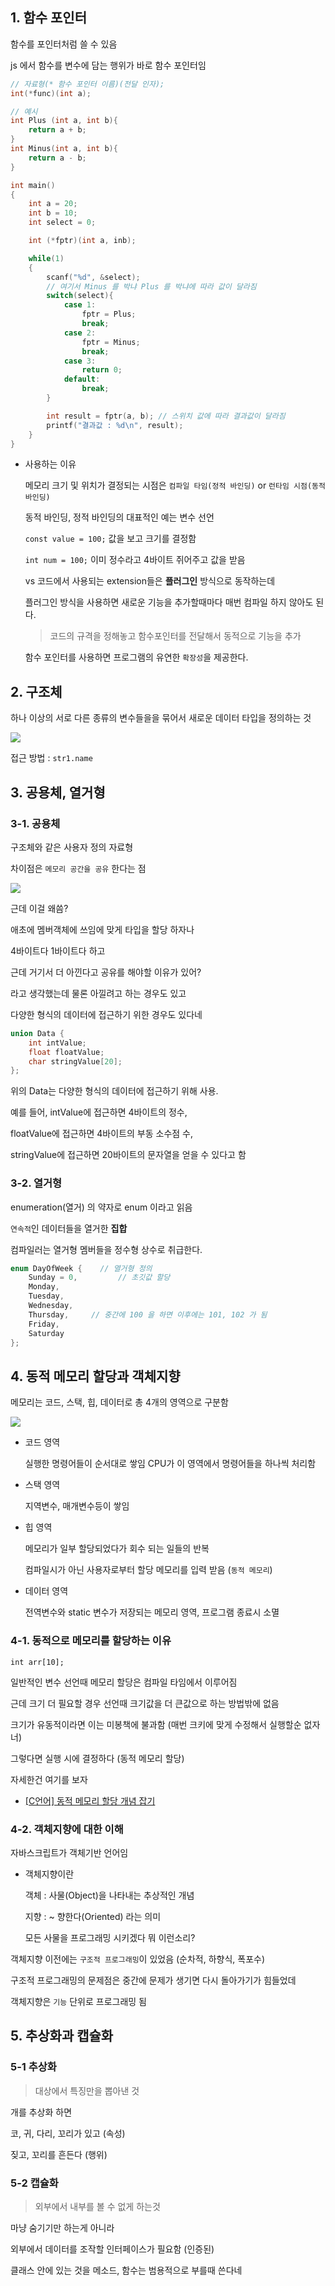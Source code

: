 ## 1. 함수 포인터

함수를 포인터처럼 쓸 수 있음

js 에서 함수를 변수에 담는 행위가 바로 함수 포인터임

```c
// 자료형(* 함수 포인터 이름)(전달 인자);
int(*func)(int a);

// 예시
int Plus (int a, int b){
    return a + b;
}
int Minus(int a, int b){
    return a - b;
}

int main()
{
    int a = 20;
    int b = 10;
    int select = 0;

    int (*fptr)(int a, inb);

    while(1)
    {
        scanf("%d", &select);
        // 여기서 Minus 를 박냐 Plus 를 박냐에 따라 값이 달라짐
        switch(select){
            case 1:
                fptr = Plus;
                break;
            case 2:
                fptr = Minus;
                break;
            case 3:
                return 0;
            default:
                break;
        }

        int result = fptr(a, b); // 스위치 값에 따라 결과값이 달라짐
        printf("결과값 : %d\n", result);
    }
}
```

- 사용하는 이유

  메모리 크기 및 위치가 결정되는 시점은 `컴파일 타임(정적 바인딩)` or `런타임 시점(동적 바인딩)`

  동적 바인딩, 정적 바인딩의 대표적인 예는 변수 선언

  `const value = 100;` 값을 보고 크기를 결정함

  `int num = 100;` 이미 정수라고 4바이트 쥐어주고 값을 받음

  vs 코드에서 사용되는 extension들은 **플러그인** 방식으로 동작하는데

  플러그인 방식을 사용하면 새로운 기능을 추가할때마다 매번 컴파일 하지 않아도 된다.

  > 코드의 규격을 정해놓고 함수포인터를 전달해서 동적으로 기능을 추가

  함수 포인터를 사용하면 프로그램의 유연한 `확장성`을 제공한다.

## 2. 구조체

하나 이상의 서로 다른 종류의 변수들을을 묶어서 새로운 데이터 타입을 정의하는 것

![](https://velog.velcdn.com/images/lcw574/post/006aec3e-0e1b-4cbc-9ab9-940df24fabe7/image.png)

접근 방법 : `str1.name`

## 3. 공용체, 열거형

### 3-1. 공용체

구조체와 같은 사용자 정의 자료형

차이점은 `메모리 공간을 공유` 한다는 점

![](https://velog.velcdn.com/images/lcw574/post/57fd43ec-941a-4af4-9a4e-10f35edbd49b/image.png)

근데 이걸 왜씀?

애초에 멤버객체에 쓰임에 맞게 타입을 할당 하자나

4바이트다 1바이트다 하고

근데 거기서 더 아낀다고 공유를 해야할 이유가 있어?

라고 생각했는데 물론 아낄려고 하는 경우도 있고

다양한 형식의 데이터에 접근하기 위한 경우도 있다네

```c
union Data {
    int intValue;
    float floatValue;
    char stringValue[20];
};
```

위의 Data는 다양한 형식의 데이터에 접근하기 위해 사용.

예를 들어, intValue에 접근하면 4바이트의 정수,

floatValue에 접근하면 4바이트의 부동 소수점 수,

stringValue에 접근하면 20바이트의 문자열을 얻을 수 있다고 함

### 3-2. 열거형

enumeration(열거) 의 약자로 enum 이라고 읽음

`연속적`인 데이터들을 열거한 **집합**

컴파일러는 열거형 멤버들을 정수형 상수로 취급한다.

```c
enum DayOfWeek {    // 열거형 정의
    Sunday = 0,         // 초깃값 할당
    Monday,
    Tuesday,
    Wednesday,
    Thursday,     // 중간에 100 을 하면 이후에는 101, 102 가 됨
    Friday,
    Saturday
};
```

## 4. 동적 메모리 할당과 객체지향

메모리는 코드, 스택, 힙, 데이터로 총 4개의 영역으로 구분함

![](https://velog.velcdn.com/images/lcw574/post/705d1673-2de1-4a99-b779-8419e7a940f7/image.png)

- 코드 영역

  실행한 명령어들이 순서대로 쌓임 CPU가 이 영역에서 명령어들을 하나씩 처리함

- 스택 영역

  지역변수, 매개변수등이 쌓임

- 힙 영역

  메모리가 일부 할당되었다가 회수 되는 일들의 반복

  컴파일시가 아닌 사용자로부터 할당 메모리를 입력 받음 (`동적 메모리`)

- 데이터 영역

  전역변수와 static 변수가 저장되는 메모리 영역, 프로그램 종료시 소멸

### 4-1. 동적으로 메모리를 할당하는 이유

`int arr[10];`

일반적인 변수 선언때 메모리 할당은 컴파일 타임에서 이루어짐

근데 크기 더 필요할 경우 선언때 크기값을 더 큰값으로 하는 방법밖에 없음

크기가 유동적이라면 이는 미봉책에 불과함 (매번 크키에 맞게 수정해서 실행할순 없자너)

그렇다면 실행 시에 결정하다 (동적 메모리 할당)

자세한건 여기를 보자

- [[C언어] 동적 메모리 할당 개념 잡기](https://velog.io/@saint6839/C언어-동적-메모리-할당-개념-잡기)

### 4-2. 객체지향에 대한 이해

자바스크립트가 객체기반 언어임

- 객체지향이란

  객체 : 사물(Object)을 나타내는 추상적인 개념

  지향 : ~ 향한다(Oriented) 라는 의미

  모든 사물을 프로그래밍 시키겠다 뭐 이런소리?

객체지향 이전에는 `구조적 프로그래밍`이 있었음 (순차적, 하향식, 폭포수)

구조적 프로그래밍의 문제점은 중간에 문제가 생기면 다시 돌아가기가 힘들었데

객체지향은 `기능` 단위로 프로그래밍 됨

## 5. 추상화과 캡슐화

### 5-1 추상화

> 대상에서 특징만을 뽑아낸 것

개를 추상화 하면

코, 귀, 다리, 꼬리가 있고 (속성)

짖고, 꼬리를 흔든다 (행위)

### 5-2 캡슐화

> 외부에서 내부를 볼 수 없게 하는것

마냥 숨기기만 하는게 아니라

외부에서 데이터를 조작할 인터페이스가 필요함 (인증된)

클래스 안에 있는 것을 메소드, 함수는 범용적으로 부를때 쓴다네
